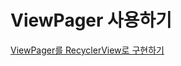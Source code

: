 # ViewPager 사용하기

[ViewPager를 RecyclerView로 구현하기](https://github.com/OhGyong/Android_Study/tree/master/ViewPager/ViewPager_Use_RecyclerView)